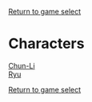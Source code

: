 [Return to game select](../index.md)  

# Characters

[Chun-Li](./Chun-Li.md)  
[Ryu](./Ryu.md)  

[Return to game select](../index.md)  
